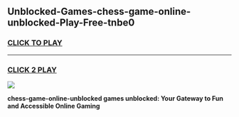 
## Unblocked-Games-chess-game-online-unblocked-Play-Free-tnbe0
<h3>
<a href="https://premium76.site?title=chess-game-online-unblocked&ref=19M">CLICK TO PLAY</a></h3>
<hr>

<h3>
<a href="https://premium76.site?title=chess-game-online-unblocked&ref=19M">CLICK 2 PLAY</a>
  
</h3>

<a href="https://premium76.site?title=chess-game-online-unblocked&ref=19M"><img src="https://clearcache.store/games.png"></a>


**chess-game-online-unblocked games unblocked: Your Gateway to Fun and Accessible Online Gaming**
